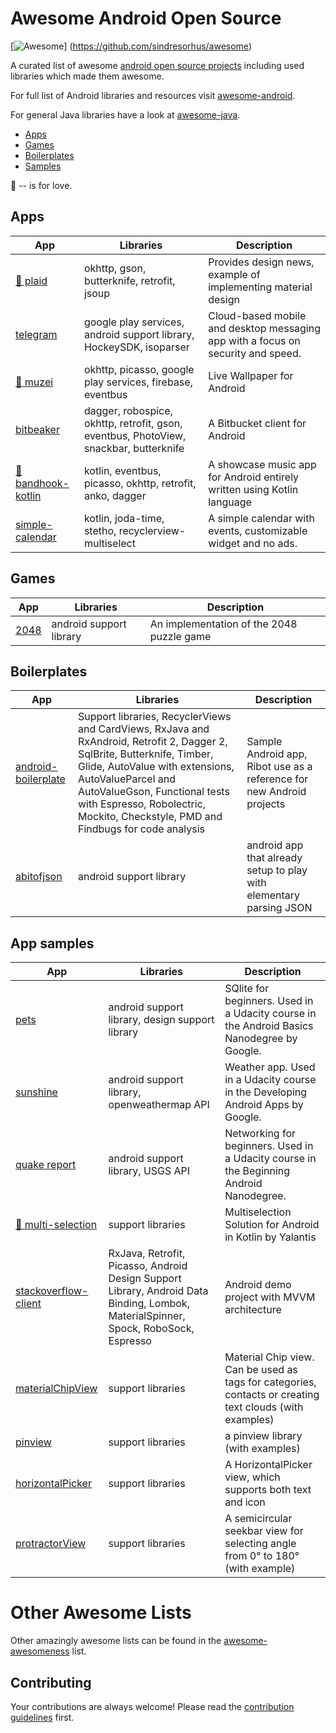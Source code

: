 # Awesome Android Open Source 
[![Awesome](https://cdn.rawgit.com/sindresorhus/awesome/d7305f38d29fed78fa85652e3a63e154dd8e8829/media/badge.svg)]
(https://github.com/sindresorhus/awesome)

A curated list of awesome [android open source projects](#apps) including used libraries which made them awesome.

For full list of Android libraries and resources visit [awesome-android](https://github.com/JStumpp/awesome-android). 

For general Java libraries have a look at [awesome-java](https://github.com/akullpp/awesome-java).

- [Apps](#apps)
- [Games](#games)
- [Boilerplates](#boilerplates)
- [Samples](#app-samples)

💛 -- is for love.


## Apps
| App  | Libraries | Description |
| ---- | --------- | ----------- | 
| [💛 plaid](https://github.com/nickbutcher/plaid) | okhttp, gson, butterknife, retrofit, jsoup |Provides design news, example of implementing material design
| [telegram](https://github.com/DrKLO/Telegram) | google play services, android support library, HockeySDK, isoparser |Cloud-based mobile and desktop messaging app with a focus on security and speed.
| [💛 muzei](https://github.com/romannurik/muzei) | okhttp, picasso, google play services, firebase, eventbus  | Live Wallpaper for Android 
| [bitbeaker](https://bitbucket.org/bitbeaker-dev-team/bitbeaker) | dagger, robospice, okhttp, retrofit, gson, eventbus, PhotoView, snackbar, butterknife  | A Bitbucket client for Android
| [💛 bandhook-kotlin](https://github.com/antoniolg/Bandhook-Kotlin) | kotlin, eventbus, picasso, okhttp, retrofit, anko, dagger  | A showcase music app for Android entirely written using Kotlin language
| [simple-calendar](https://github.com/SimpleMobileTools/Simple-Calendar) | kotlin, joda-time, stetho, recyclerview-multiselect  | A simple calendar with events, customizable widget and no ads.


## Games
| App  | Libraries | Description |
| ---- | --------- | ----------- | 
| [2048](https://github.com/uberspot/2048-android) | android support library  | An implementation of the 2048 puzzle game


## Boilerplates
| App  | Libraries | Description |
| ---- | --------- | ----------- | 
| [android-boilerplate](https://github.com/ribot/android-boilerplate) | Support libraries, RecyclerViews and CardViews, RxJava and RxAndroid, Retrofit 2, Dagger 2, SqlBrite, Butterknife, Timber, Glide, AutoValue with extensions, AutoValueParcel and AutoValueGson, Functional tests with Espresso, Robolectric, Mockito, Checkstyle, PMD and Findbugs for code analysis  | Sample Android app, Ribot use as a reference for new Android projects
| [abitofjson](https://github.com/locovna/i-just-wanna-try-to-parse-f-JSON-in-android) | android support library  | android app that already setup to play with elementary parsing JSON 


## App samples
| App  | Libraries | Description |
| ---- | --------- | ----------- | 
| [pets](https://github.com/udacity/ud845-Pets) | android support library, design support library | SQlite for beginners. Used in a Udacity course in the Android Basics Nanodegree by Google.
| [sunshine](https://github.com/udacity/Sunshine-Version-2) | android support library, openweathermap API  | Weather app. Used in a Udacity course in the Developing Android Apps by Google.
| [quake report](https://github.com/udacity/ud843-QuakeReport) | android support library, USGS API  | Networking for beginners. Used in a Udacity course in the Beginning Android Nanodegree.
| [💛 multi-selection](https://github.com/Yalantis/Multi-Selection) | support libraries  | Multiselection Solution for Android in Kotlin by Yalantis
| [stackoverflow-client](https://github.com/dbacinski/stackoverflow-client) | RxJava, Retrofit, Picasso, Android Design Support Library, Android Data Binding, Lombok, MaterialSpinner, Spock, RoboSock, Espresso  | Android demo project with MVVM architecture
| [materialChipView](https://github.com/robertlevonyan/materialChipView) | support libraries  | Material Chip view. Can be used as tags for categories, contacts or creating text clouds (with examples)
| [pinview](https://github.com/GoodieBag/Pinview) | support libraries  | a pinview library (with examples)
| [horizontalPicker](https://github.com/GoodieBag/HorizontalPicker) | support libraries  | A HorizontalPicker view, which supports both text and icon
| [protractorView](https://github.com/GoodieBag/ProtractorView) | support libraries  | A semicircular seekbar view for selecting angle from 0° to 180° (with example)


# Other Awesome Lists
Other amazingly awesome lists can be found in the [awesome-awesomeness](https://github.com/bayandin/awesome-awesomeness) list.

## Contributing

Your contributions are always welcome! Please read the [contribution guidelines](contributing.md) first.
